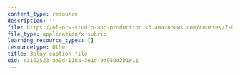 ```yaml
---
content_type: resource
description: ''
file: https://ol-ocw-studio-app-production.s3.amazonaws.com/courses/7-016-introductory-biology-fall-2018/e3162523aa9d118a3e1d9d950d2b1e11_8jLy33vbtYM.srt
file_type: application/x-subrip
learning_resource_types: []
resourcetype: Other
title: 3play caption file
uid: e3162523-aa9d-118a-3e1d-9d950d2b1e11
---
```

